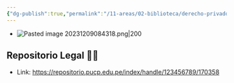 ```yaml
---
{"dg-publish":true,"permalink":"/11-areas/02-biblioteca/derecho-privado-parte-general/","noteIcon":""}
---
```


- ![Pasted image 20231209084318.png|200](/img/user/11%20%C3%81reas%20%E2%9A%99/02%20Biblioteca/%F0%9F%92%BE%20Adjuntos/Pasted%20image%2020231209084318.png)
## Repositorio Legal 🤸‍♂️
- Link: https://repositorio.pucp.edu.pe/index/handle/123456789/170358
